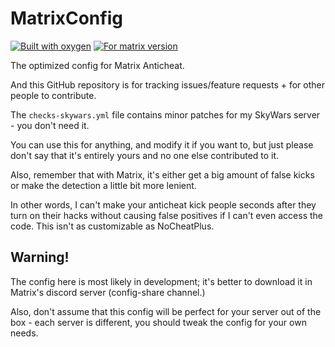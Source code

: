 # MatrixConfig
[![Built with oxygen](https://badgen.net/badge/built%20with/oxygen/green)](https://example.com/) [![For matrix version](https://badgen.net/badge/for%20matrix/4.7.9/green)](https://example.com/)

The optimized config for Matrix Anticheat.

And this GitHub repository is for tracking issues/feature requests + for other people to contribute. 

The `checks-skywars.yml` file contains minor patches for my SkyWars server - you don't need it.

You can use this for anything, and modify it if you want to, but just please don't say that it's entirely yours and no one else contributed to it.

Also, remember that with Matrix, it's either get a big amount of false kicks or make the detection a little bit more lenient.

In other words, I can't make your anticheat kick people seconds after they turn on their hacks without causing false positives if I can't even access the code. This isn't as customizable as NoCheatPlus.

## Warning!
The config here is most likely in development; it's better to download it in Matrix's discord server (config-share channel.)

Also, don't assume that this config will be perfect for your server out of the box - each server is different, you should tweak the config for your own needs.
